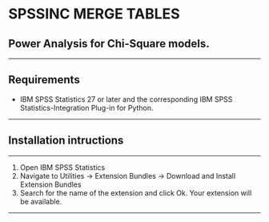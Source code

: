 # SPSSINC MERGE TABLES
## Power Analysis for Chi-Square models.

---
Requirements
----
- IBM SPSS Statistics 27 or later and the corresponding IBM SPSS Statistics-Integration Plug-in for Python.

---
Installation intructions
----
----
1. Open IBM SPSS Statistics
2. Navigate to Utilities -> Extension Bundles -> Download and Install Extension Bundles
3. Search for the name of the extension and click Ok. Your extension will be available.
---
